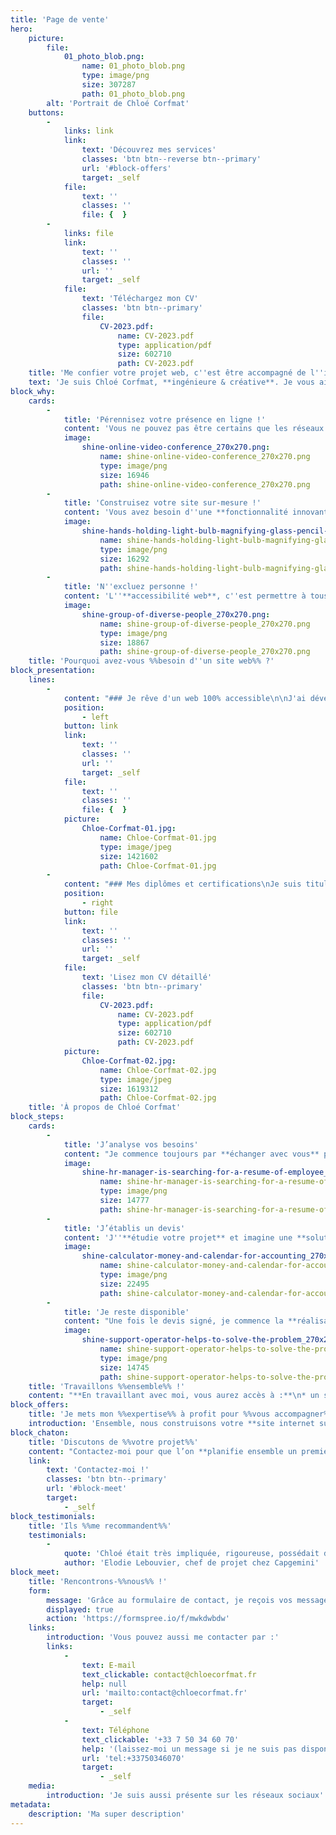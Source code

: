 ```yaml
---
title: 'Page de vente'
hero:
    picture:
        file:
            01_photo_blob.png:
                name: 01_photo_blob.png
                type: image/png
                size: 307287
                path: 01_photo_blob.png
        alt: 'Portrait de Chloé Corfmat'
    buttons:
        -
            links: link
            link:
                text: 'Découvrez mes services'
                classes: 'btn btn--reverse btn--primary'
                url: '#block-offers'
                target: _self
            file:
                text: ''
                classes: ''
                file: {  }
        -
            links: file
            link:
                text: ''
                classes: ''
                url: ''
                target: _self
            file:
                text: 'Téléchargez mon CV'
                classes: 'btn btn--primary'
                file:
                    CV-2023.pdf:
                        name: CV-2023.pdf
                        type: application/pdf
                        size: 602710
                        path: CV-2023.pdf
    title: 'Me confier votre projet web, c''est être accompagné de l''idée à la mise en ligne'
    text: 'Je suis Chloé Corfmat, **ingénieure & créative**. Je vous aide à **développer votre présence en ligne** sans dépendre des réseaux sociaux grâce à un site internet sur-mesure et accessible à tous.'
block_why:
    cards:
        -
            title: 'Pérennisez votre présence en ligne !'
            content: 'Vous ne pouvez pas être certains que les réseaux sociaux d''aujourd''hui existeront encore dans 10 ans. Avoir votre propre site internet, c''est vous assurer de **garder votre contenu en ligne tant que vous le voudrez** !'
            image:
                shine-online-video-conference_270x270.png:
                    name: shine-online-video-conference_270x270.png
                    type: image/png
                    size: 16946
                    path: shine-online-video-conference_270x270.png
        -
            title: 'Construisez votre site sur-mesure !'
            content: 'Vous avez besoin d''une **fonctionnalité innovante** ? Grâce à mes compétences d''ingénieure, j''**étudie pour vous les solutions techniques possibles** et **mets en oeuvre** la plus adaptée.'
            image:
                shine-hands-holding-light-bulb-magnifying-glass-pencil-and-coin_270x270.png:
                    name: shine-hands-holding-light-bulb-magnifying-glass-pencil-and-coin_270x270.png
                    type: image/png
                    size: 16292
                    path: shine-hands-holding-light-bulb-magnifying-glass-pencil-and-coin_270x270.png
        -
            title: 'N''excluez personne !'
            content: 'L''**accessibilité web**, c''est permettre à tous, y compris aux **personnes handicapées de naviguer sur votre site.** Communiquer sur un site internet accessible à tous, c''est **garantir à tous de pouvoir souscrire à vos services et à vos produits**.'
            image:
                shine-group-of-diverse-people_270x270.png:
                    name: shine-group-of-diverse-people_270x270.png
                    type: image/png
                    size: 18867
                    path: shine-group-of-diverse-people_270x270.png
    title: 'Pourquoi avez-vous %%besoin d''un site web%% ?'
block_presentation:
    lines:
        -
            content: "### Je rêve d'un web 100% accessible\n\nJ'ai développé mon **premier site internet à 13 ans**. À l'époque, mon objectif était de comprendre comment fonctionne le web (et de contrer l'ennui des vacances de Pâques). C'est lors de ma 1ère année d'alternance, **en 2015, qu'on me parle pour la première fois d'accessibilité web**. Et depuis ce jour, il y a 8 ans, ce sujet ne m'a pas quitté et a été le **thème de plusieurs de mes exposés et mémoires d'élève-ingénieure** (dommage pour mes camarades qui en entendront parler souvent pendant ma formation) ! \n\nAujourd'hui, **je veux sensibiliser tous les acteurs du web** (entrepreneurs, développeurs, graphistes...) **à l'accessibilité pour rendre le web universel**.\n\n**Pendant mon temps libre**, j'aime **faire des choses de mes dix doigts** comme de la couture, du crochet, de la gouache ou de l'aquarelle, mais aussi du scrapbooking ou de la linogravure. Quand je ne suis pas chez moi, j'aime faire du **sport** (vélo, pilate ou danse) et boire des chocolats blancs chauds accompagnés d'une pâtisserie dans un **coffee shop nantais**."
            position:
                - left
            button: link
            link:
                text: ''
                classes: ''
                url: ''
                target: _self
            file:
                text: ''
                classes: ''
                file: {  }
            picture:
                Chloe-Corfmat-01.jpg:
                    name: Chloe-Corfmat-01.jpg
                    type: image/jpeg
                    size: 1421602
                    path: Chloe-Corfmat-01.jpg
        -
            content: "### Mes diplômes et certifications\nJe suis titulaire d’un **diplôme d’ingénieur en informatique** et d’un **DUT** (Diplôme Universitaire de Technologie) **Métiers du Multimédia et de l’Internet**.\nAu cours de ma carrière professionnelle, j'ai également obtenu la **certification Opquast \"Maîtrise de la Qualité en projet Web\"** au **niveau Expert**.\n\n### Mes expériences professionnelles\n* **Département de la Sarthe** ([Sarthe.fr](https://www.sarthe.fr/) et intranet)\n* **Capgemini** pour la SNCF ([SNCF.com](https://www.sncf.com/fr), [Oui.sncf](https://www.sncf-connect.com/article)...)\n* **Klee Group** pour des structures publiques ([Caisse des Dépôts](https://www.caissedesdepots.fr/), [DARES](https://dares.travail-emploi.gouv.fr/)...) et les sites du Groupe ([Klee Group](https://www.kleegroup.com/fr))"
            position:
                - right
            button: file
            link:
                text: ''
                classes: ''
                url: ''
                target: _self
            file:
                text: 'Lisez mon CV détaillé'
                classes: 'btn btn--primary'
                file:
                    CV-2023.pdf:
                        name: CV-2023.pdf
                        type: application/pdf
                        size: 602710
                        path: CV-2023.pdf
            picture:
                Chloe-Corfmat-02.jpg:
                    name: Chloe-Corfmat-02.jpg
                    type: image/jpeg
                    size: 1619312
                    path: Chloe-Corfmat-02.jpg
    title: 'À propos de Chloé Corfmat'
block_steps:
    cards:
        -
            title: 'J’analyse vos besoins'
            content: "Je commence toujours par **échanger avec vous** pour **comprendre vos besoins**. Je n'ai **pas de solution toute prête** à vous proposer. Mon objectif est de **construire avec vous le projet le plus adapté à votre activité** (votre métier, votre cible, la loi...), **à vos besoins** (fonctionnalité spécifique) et **à vos envies**. Il peut s'agir d'un site vitrine, d'une page de vente, d'un blog ou d'un site e-commerce. \n"
            image:
                shine-hr-manager-is-searching-for-a-resume-of-employee_270x270.png:
                    name: shine-hr-manager-is-searching-for-a-resume-of-employee_270x270.png
                    type: image/png
                    size: 14777
                    path: shine-hr-manager-is-searching-for-a-resume-of-employee_270x270.png
        -
            title: 'J’établis un devis'
            content: 'J''**étudie votre projet** et imagine une **solution technique** (CMS, framework, outils...) et **humaine** (autre spécialiste : graphiste, UX / UI Designer, référencement naturel...) adaptée que nous pourrons mettre en œuvre. Puis, je vous propose un **devis** en cohérence avec la solution la plus adéquate. Si vous avez besoin, je suis disponible pour répondre à vos interrogations.'
            image:
                shine-calculator-money-and-calendar-for-accounting_270x270.png:
                    name: shine-calculator-money-and-calendar-for-accounting_270x270.png
                    type: image/png
                    size: 22495
                    path: shine-calculator-money-and-calendar-for-accounting_270x270.png
        -
            title: 'Je reste disponible'
            content: "Une fois le devis signé, je commence la **réalisation de votre projet**.\nNous sommes **en contact régulièrement** pour que je vous présente l'avancement de votre site web et reste **disponible pour répondre à vos questions** durant toute la prestation.\nUne fois le projet terminée, vous pouvez toujours me contacter et je répondrai à vos questions."
            image:
                shine-support-operator-helps-to-solve-the-problem_270x270.png:
                    name: shine-support-operator-helps-to-solve-the-problem_270x270.png
                    type: image/png
                    size: 14745
                    path: shine-support-operator-helps-to-solve-the-problem_270x270.png
    title: 'Travaillons %%ensemble%% !'
    content: "**En travaillant avec moi, vous aurez accès à :**\n* un suivi régulier pour être informer de l'avancement du projet\n* un espace de discussion privé pour échanger tout au long du projet\n* une réponse garantie par mail sous 72h ouvrées maximum (hors vacances)"
block_offers:
    title: 'Je mets mon %%expertise%% à profit pour %%vous accompagner%%'
    introduction: 'Ensemble, nous construisons votre **site internet sur-mesure et adapté à vos besoins**, **accessible aux personnes handicapées**, tout en respectant les standards d’**assurance qualité web**, les règles de **référencement naturel** (SEO) et les lois en matière de **protection des données**.'
block_chaton:
    title: 'Discutons de %%votre projet%%'
    content: "Contactez-moi pour que l’on **planifie ensemble un premier rendez-vous gratuit** pour échanger sur votre projet.\nCe sera l’occasion pour **vous** de **m'expliquer vos besoins et vos envies**. De mon côté, je vous présenterai ce que je peux vous apporter et ma méthode de travail."
    link:
        text: 'Contactez-moi !'
        classes: 'btn btn--primary'
        url: '#block-meet'
        target:
            - _self
block_testimonials:
    title: 'Ils %%me recommandent%%'
    testimonials:
        -
            quote: 'Chloé était très impliquée, rigoureuse, possédait des compétences Drupal très solides.  Il était très agréable de travailler avec Chloé au quotidien, je pouvais toujours compter sur elle pour faire avancer le projet. Je vous recommande Chloé sans hésiter !'
            author: 'Elodie Lebouvier, chef de projet chez Capgemini'
block_meet:
    title: 'Rencontrons-%%nous%% !'
    form:
        message: 'Grâce au formulaire de contact, je reçois vos messages directement. Je vous réponds dans un délai de 72h maximum.'
        displayed: true
        action: 'https://formspree.io/f/mwkdwbdw'
    links:
        introduction: 'Vous pouvez aussi me contacter par :'
        links:
            -
                text: E-mail
                text_clickable: contact@chloecorfmat.fr
                help: null
                url: 'mailto:contact@chloecorfmat.fr'
                target:
                    - _self
            -
                text: Téléphone
                text_clickable: '+33 7 50 34 60 70'
                help: '(laissez-moi un message si je ne suis pas disponible)'
                url: 'tel:+33750346070'
                target:
                    - _self
    media:
        introduction: 'Je suis aussi présente sur les réseaux sociaux'
metadata:
    description: 'Ma super description'
---
```



